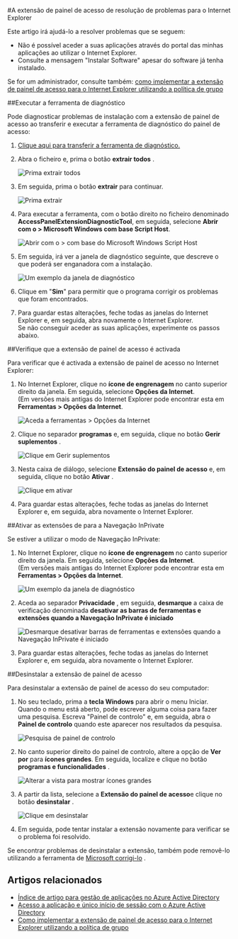 <properties
    pageTitle="A extensão de painel de acesso de resolução de problemas para o Internet Explorer | Microsoft Azure"
    description="Como utilizar a política de grupo para implementar o suplemento do Internet Explorer para o portal das minhas aplicações."
    services="active-directory"
    documentationCenter=""
    authors="MarkusVi"
    manager="femila"
    editor=""/>

<tags
    ms.service="active-directory"
    ms.devlang="na"
    ms.topic="article"
    ms.tgt_pltfrm="na"
    ms.workload="identity"
    ms.date="08/16/2016"
    ms.author="markvi"/>

#<a name="troubleshooting-the-access-panel-extension-for-internet-explorer"></a>A extensão de painel de acesso de resolução de problemas para o Internet Explorer

Este artigo irá ajudá-lo a resolver problemas que se seguem:

- Não é possível aceder a suas aplicações através do portal das minhas aplicações ao utilizar o Internet Explorer.
- Consulte a mensagem "Instalar Software" apesar do software já tenha instalado.

Se for um administrador, consulte também: [como implementar a extensão de painel de acesso para o Internet Explorer utilizando a política de grupo](active-directory-saas-ie-group-policy.md)

##<a name="run-the-diagnostic-tool"></a>Executar a ferramenta de diagnóstico

Pode diagnosticar problemas de instalação com a extensão de painel de acesso ao transferir e executar a ferramenta de diagnóstico do painel de acesso:

1. [Clique aqui para transferir a ferramenta de diagnóstico.](https://account.activedirectory.windowsazure.com/applications/AccessPanelExtensionDiagnosticTool/AccessPanelExtensionDiagnosticTool.zip)

2. Abra o ficheiro e, prima o botão **extrair todos** .

    ![Prima extrair todos](./media/active-directory-saas-ie-troubleshooting/extract1.png)

3. Em seguida, prima o botão **extrair** para continuar.

    ![Prima extrair](./media/active-directory-saas-ie-troubleshooting/extract2.png)

4. Para executar a ferramenta, com o botão direito no ficheiro denominado **AccessPanelExtensionDiagnosticTool**, em seguida, selecione **Abrir com o > Microsoft Windows com base Script Host**.

    ![Abrir com o > com base do Microsoft Windows Script Host](./media/active-directory-saas-ie-troubleshooting/open_tool.png)

5. Em seguida, irá ver a janela de diagnóstico seguinte, que descreve o que poderá ser enganadora com a instalação.

    ![Um exemplo da janela de diagnóstico](./media/active-directory-saas-ie-troubleshooting/tool_preview.png)

6. Clique em "**Sim**" para permitir que o programa corrigir os problemas que foram encontrados.

7. Para guardar estas alterações, feche todas as janelas do Internet Explorer e, em seguida, abra novamente o Internet Explorer.<br />Se não conseguir aceder as suas aplicações, experimente os passos abaixo.

##<a name="check-that-the-access-panel-extension-is-enabled"></a>Verifique que a extensão de painel de acesso é activada

Para verificar que é activada a extensão de painel de acesso no Internet Explorer:

1. No Internet Explorer, clique no **ícone de engrenagem** no canto superior direito da janela. Em seguida, selecione **Opções da Internet**.<br />(Em versões mais antigas do Internet Explorer pode encontrar esta em **Ferramentas > Opções da Internet**.

    ![Aceda a ferramentas > Opções da Internet](./media/active-directory-saas-ie-troubleshooting/internetoptions.png)

2. Clique no separador **programas** e, em seguida, clique no botão **Gerir suplementos** .

    ![Clique em Gerir suplementos](./media/active-directory-saas-ie-troubleshooting/internetoptions_programs.png)

3. Nesta caixa de diálogo, selecione **Extensão do painel de acesso** e, em seguida, clique no botão **Ativar** .

    ![Clique em ativar](./media/active-directory-saas-ie-troubleshooting/enableaddon.png)

4. Para guardar estas alterações, feche todas as janelas do Internet Explorer e, em seguida, abra novamente o Internet Explorer.

##<a name="enable-extensions-for-inprivate-browsing"></a>Ativar as extensões de para a Navegação InPrivate

Se estiver a utilizar o modo de Navegação InPrivate:

1. No Internet Explorer, clique no **ícone de engrenagem** no canto superior direito da janela. Em seguida, selecione **Opções da Internet**.<br />(Em versões mais antigas do Internet Explorer pode encontrar esta em **Ferramentas > Opções da Internet**.

    ![Um exemplo da janela de diagnóstico](./media/active-directory-saas-ie-troubleshooting/inprivateoptions.png)

2. Aceda ao separador **Privacidade** , em seguida, **desmarque** a caixa de verificação denominada **desativar as barras de ferramentas e extensões quando a Navegação InPrivate é iniciado**</p>

    ![Desmarque desativar barras de ferramentas e extensões quando a Navegação InPrivate é iniciado](./media/active-directory-saas-ie-troubleshooting/enabletoolbars.png)

3. Para guardar estas alterações, feche todas as janelas do Internet Explorer e, em seguida, abra novamente o Internet Explorer.

##<a name="uninstall-the-access-panel-extension"></a>Desinstalar a extensão de painel de acesso

Para desinstalar a extensão de painel de acesso do seu computador:

1. No seu teclado, prima a **tecla Windows** para abrir o menu Iniciar. Quando o menu está aberto, pode escrever alguma coisa para fazer uma pesquisa. Escreva "Painel de controlo" e, em seguida, abra o **Painel de controlo** quando este aparecer nos resultados da pesquisa.

    ![Pesquisa de painel de controlo](./media/active-directory-saas-ie-troubleshooting/search_sm.png)

2. No canto superior direito do painel de controlo, altere a opção de **Ver por** para **ícones grandes**. Em seguida, localize e clique no botão **programas e funcionalidades** .

    ![Alterar a vista para mostrar ícones grandes](./media/active-directory-saas-ie-troubleshooting/control_panel.png)

3. A partir da lista, selecione a **Extensão do painel de acesso**e clique no botão **desinstalar** .

    ![Clique em desinstalar](./media/active-directory-saas-ie-troubleshooting/uninstall.png)

4. Em seguida, pode tentar instalar a extensão novamente para verificar se o problema foi resolvido.

Se encontrar problemas de desinstalar a extensão, também pode removê-lo utilizando a ferramenta de [Microsoft corrigi-lo](https://go.microsoft.com/?linkid=9779673) .

## <a name="related-articles"></a>Artigos relacionados

- [Índice de artigo para gestão de aplicações no Azure Active Directory](active-directory-apps-index.md)
- [Acesso a aplicação e único início de sessão com o Azure Active Directory](active-directory-appssoaccess-whatis.md)
- [Como implementar a extensão de painel de acesso para o Internet Explorer utilizando a política de grupo](active-directory-saas-ie-group-policy.md)
